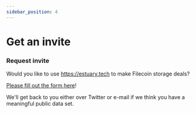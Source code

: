 ```yaml
---
sidebar_position: 4
---
```

# Get an invite

### Request invite
Would you like to use https://estuary.tech to make Filecoin storage deals?

[Please fill out the form here](/get-invite-key)! 

We'll get back to you either over Twitter or e-mail if we think you have a meaningful public data set.

